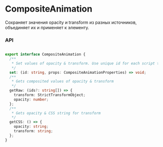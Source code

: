 # CompositeAnimation


Сохраняет значения opacity и transform из разных источников, объединяет их и применяет к элементу.

### API
```ts

export interface CompositeAnimation {
  /**
   * Set values of opacity & transform. Use unique id for each script that uses this composite value
   */
  set: (id: string, props: CompositeAnimationProperties) => void;
  /**
   * Gets composited values of opacity & transform
   */
  getRaw: (ids?: string[]) => {
    transform: StrictTransformObject;
    opacity: number;
  };
  /**
   * Gets opacity & CSS string for transform
   */
  getCSS: () => {
    opacity: string;
    transform: string;
  };
}

```
